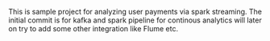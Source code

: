 This is sample project for analyzing user payments via spark streaming.
The initial commit is for kafka and spark pipeline for continous analytics
will later on try to add some other integration like Flume etc.